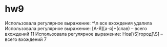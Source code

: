 # hw9
Использовала регулярное выражение: ^\n все вхождения удалила
Использовала регулярное выражение: [А-Я][а-я]+(слав) – всего вхождений 11 
Использовала регулярное выражение: Нов[\S]город[\S] – всего вхождений 7
